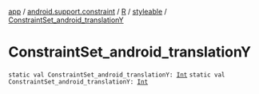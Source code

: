 [app](../../../index.md) / [android.support.constraint](../../index.md) / [R](../index.md) / [styleable](index.md) / [ConstraintSet_android_translationY](./-constraint-set_android_translation-y.md)

# ConstraintSet_android_translationY

`static val ConstraintSet_android_translationY: `[`Int`](https://kotlinlang.org/api/latest/jvm/stdlib/kotlin/-int/index.html)
`static val ConstraintSet_android_translationY: `[`Int`](https://kotlinlang.org/api/latest/jvm/stdlib/kotlin/-int/index.html)